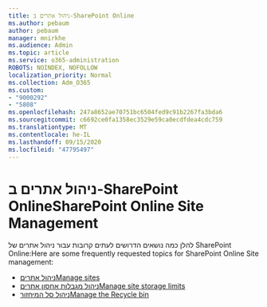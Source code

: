 ```yaml
---
title: ניהול אתרים ב-SharePoint Online
ms.author: pebaum
author: pebaum
manager: mnirkhe
ms.audience: Admin
ms.topic: article
ms.service: o365-administration
ROBOTS: NOINDEX, NOFOLLOW
localization_priority: Normal
ms.collection: Adm_O365
ms.custom:
- "9000292"
- "5808"
ms.openlocfilehash: 247a8652ae70751bc6504fed9c91b2267fa3bda6
ms.sourcegitcommit: c6692ce0fa1358ec3529e59ca0ecdfdea4cdc759
ms.translationtype: MT
ms.contentlocale: he-IL
ms.lasthandoff: 09/15/2020
ms.locfileid: "47795497"
---
```

# <a name="sharepoint-online-site-management"></a><span data-ttu-id="ec5e7-102">ניהול אתרים ב-SharePoint Online</span><span class="sxs-lookup"><span data-stu-id="ec5e7-102">SharePoint Online Site Management</span></span>

<span data-ttu-id="ec5e7-103">להלן כמה נושאים הדרושים לעתים קרובות עבור ניהול אתרים של SharePoint Online:</span><span class="sxs-lookup"><span data-stu-id="ec5e7-103">Here are some frequently requested topics for SharePoint Online Site management:</span></span>

- [<span data-ttu-id="ec5e7-104">ניהול אתרים</span><span class="sxs-lookup"><span data-stu-id="ec5e7-104">Manage sites</span></span>](https://docs.microsoft.com/sharepoint/manage-sites-in-new-admin-center)
- [<span data-ttu-id="ec5e7-105">ניהול מגבלות אחסון אתרים</span><span class="sxs-lookup"><span data-stu-id="ec5e7-105">Manage site storage limits</span></span>](https://docs.microsoft.com/sharepoint/manage-site-collection-storage-limits)
- [<span data-ttu-id="ec5e7-106">ניהול סל המיחזור</span><span class="sxs-lookup"><span data-stu-id="ec5e7-106">Manage the Recycle bin</span></span>](https://support.microsoft.com/office/8a6c2198-910e-42dc-9a9c-bc5bc4f327da)